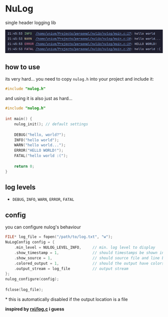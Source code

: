 # NuLog

single header logging lib

![showcase](./assets/showcase.png)

## how to use

its very hard... you need to copy `nulog.h` into your project and include it:

```c
#include "nulog.h"
```

and using it is also just as hard...

```c
#include "nulog.h"

int main() {
    nulog_init(); // default settings

    DEBUG("hello, world?");
    INFO("hello world");
    WARN("hello world...");
    ERROR("HELLO WORLD!");
    FATAL("hello world :(");

    return 0;
}
```

## log levels
- `DEBUG`, `INFO`, `WARN`, `ERROR`, `FATAL`

## config

you can configure nulog's behaviour

```c
FILE* log_file = fopen("/path/to/log.txt", "w");
NuLogConfig config = {
    .min_level = NULOG_LEVEL_INFO,     // min. log level to display
    .show_timestamp = 1,               // should timestamps be shown in output
    .show_source = 1,                  // should source file and line be shown in output
    .colored_output = 1,               // should the output have colors*
    .output_stream = log_file          // output stream
};
nulog_configure(config);

fclose(log_file);
```
\* this is automatically disabled if the output location is a file

**inspired by [rxi/log.c](https://github.com/rxi/log.c/tree/master) i guess**